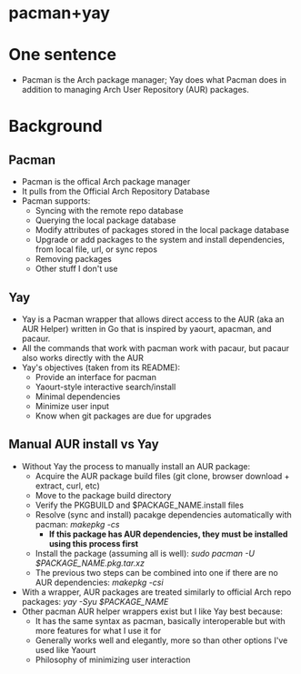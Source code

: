 # pacman+yay

# One sentence
* Pacman is the Arch package manager; Yay does what Pacman does in addition to managing Arch User Repository (AUR) packages.

# Background
## Pacman
- Pacman is the offical Arch package manager
- It pulls from the Official Arch Repository Database
- Pacman supports:
	- Syncing with the remote repo database
	- Querying the local package database
	- Modify attributes of packages stored in the local package database
	- Upgrade or add packages to the system and install dependencies, from local file, url, or sync repos
	- Removing packages
	- Other stuff I don't use

## Yay
- Yay is a Pacman wrapper that allows direct access to the AUR (aka an AUR Helper) written in Go that is inspired by yaourt, apacman, and pacaur.
- All the commands that work with pacman work with pacaur, but pacaur also works directly with the AUR
- Yay's objectives (taken from its README):
	- Provide an interface for pacman
	- Yaourt-style interactive search/install
	- Minimal dependencies
	- Minimize user input
	- Know when git packages are due for upgrades

## Manual AUR install vs Yay
- Without Yay the process to manually install an AUR package:
	- Acquire the AUR package build files (git clone, browser download + extract, curl, etc)
	- Move to the package build directory
	- Verify the PKGBUILD and $PACKAGE_NAME.install files
	- Resolve (sync and install) pacakge dependencies automatically with pacman: *makepkg -cs*
		- **If this package has AUR dependencies, they must be installed using this process first**
	- Install the package (assuming all is well): *sudo pacman -U $PACKAGE_NAME.pkg.tar.xz*
	- The previous two steps can be combined into one if there are no AUR dependencies: *makepkg -csi*
- With a wrapper, AUR packages are treated similarly to official Arch repo packages: *yay -Syu $PACKAGE_NAME*
- Other pacman AUR helper wrappers exist but I like Yay best because:
	- It has the same syntax as pacman, basically interoperable but with more features for what I use it for
	- Generally works well and elegantly, more so than other options I've used like Yaourt
	- Philosophy of minimizing user interaction

